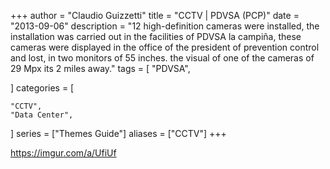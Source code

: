 +++
author = "Claudio Guizzetti"
title = "CCTV | PDVSA (PCP)"
date = "2013-09-06"
description = "12 high-definition cameras were installed, the installation was carried out in the facilities of PDVSA la campiña, these cameras were displayed in the office of the president of prevention control and lost, in two monitors of 55 inches. the visual of one of the cameras of 29 Mpx its 2 miles away."
tags = [
    "PDVSA",

]
categories = [

    "CCTV",
    "Data Center",
    
]
series = ["Themes Guide"]
aliases = ["CCTV"]
+++


https://imgur.com/a/UfiUf
